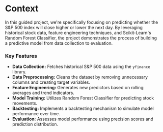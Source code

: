 # Context

In this guided project, we're specifically focusing on predicting whether the S&P 500 index will close higher or lower the next day. By leveraging historical stock data, feature engineering techniques, and Scikit-Learn's Random Forest Classifier, the project demonstrates the process of building a predictive model from data collection to evaluation.

### Key Features

- **Data Collection:** Fetches historical S&P 500 data using the `yfinance` library.
- **Data Preprocessing:** Cleans the dataset by removing unnecessary columns and creating target variables.
- **Feature Engineering:** Generates new predictors based on rolling averages and trend indicators.
- **Model Training:** Utilizes Random Forest Classifier for predicting stock movements.
- **Backtesting:** Implements a backtesting mechanism to simulate model performance over time.
- **Evaluation:** Assesses model performance using precision scores and prediction distribution.
